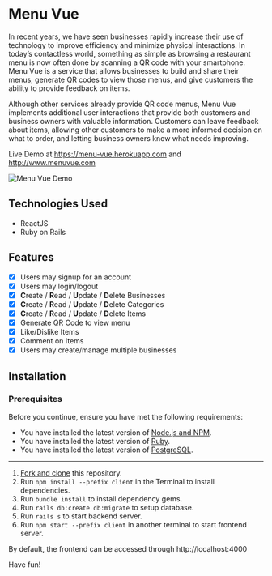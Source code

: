 # Menu Vue

In recent years, we have seen businesses rapidly increase their use of technology to improve efficiency and minimize physical interactions. In today’s contactless world, something as simple as browsing a restaurant menu is now often done by scanning a QR code with your smartphone. Menu Vue is a service that allows businesses to build and share their menus, generate QR codes to view those menus, and give customers the ability to provide feedback on items.

Although other services already provide QR code menus, Menu Vue implements additional user interactions that provide both customers and business owners with valuable information. Customers can leave feedback about items, allowing other customers to make a more informed decision on what to order, and letting business owners know what needs improving.

Live Demo at https://menu-vue.herokuapp.com and http://www.menuvue.com

![Menu Vue Demo](preview.gif)

## Technologies Used
* ReactJS
* Ruby on Rails

## Features
- [x] Users may signup for an account
- [x] Users may login/logout
- [x] **C**reate / **R**ead / **U**pdate / **D**elete Businesses
- [x] **C**reate / **R**ead / **U**pdate / **D**elete Categories
- [x]  **C**reate / **R**ead / **U**pdate / **D**elete Items
- [x] Generate QR Code to view menu
- [x] Like/Dislike Items
- [x] Comment on Items
- [x] Users may create/manage multiple businesses

## Installation
### Prerequisites
Before you continue, ensure you have met the following requirements:
* You have installed the latest version of [Node.js and NPM](https://docs.npmjs.com/downloading-and-installing-node-js-and-npm).
* You have installed the latest version of [Ruby](https://www.ruby-lang.org/en/documentation/installation/).
* You have installed the latest version of [PostgreSQL](https://www.postgresql.org).
---
1. [Fork and clone](https://github.com/wilfredbayudan/menu-vue/fork) this repository.
2. Run `npm install --prefix client` in the Terminal to install dependencies.
3. Run `bundle install` to install dependency gems.
4. Run `rails db:create db:migrate` to setup database.
5. Run `rails s` to start backend server.
6. Run `npm start --prefix client` in another terminal to start frontend server.

By default, the frontend can be accessed through http://localhost:4000

Have fun!